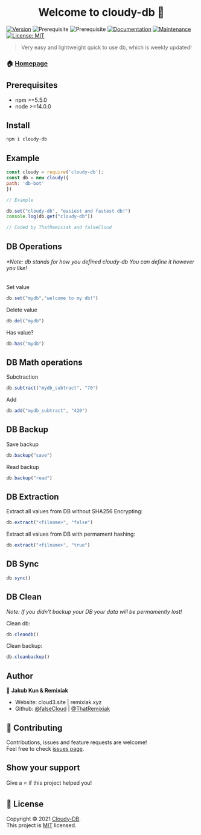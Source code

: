 <h1 align="center">Welcome to cloudy-db 👋</h1>

[![Version](https://img.shields.io/npm/v/cloudy-db.svg)](https://www.npmjs.com/package/cloudy-db)
![Prerequisite](https://img.shields.io/badge/npm-%3E%3D5.5.0-blue.svg)
![Prerequisite](https://img.shields.io/badge/node-%3E%3D14.0.0-blue.svg)
[![Documentation](https://img.shields.io/badge/documentation-yes-brightgreen.svg)](https://cloud3.site/)
[![Maintenance](https://img.shields.io/badge/Maintained%3F-yes-green.svg)](https://cloud3.site/)
[![License: MIT](https://img.shields.io/github/license/falseCloud/cloudy-db)](https://img.shields.io/github/license/falseCloud/cloudy-db)

> Very easy and lightweight quick to use db, which is weekly updated! 


### 🏠 [Homepage](https://github.com/falseCloud/cloudy-db)

## Prerequisites

- npm >=5.5.0
- node >=14.0.0

## Install

```sh
npm i cloudy-db
```

## Example
```js
const cloudy = require('cloudy-db');
const db = new cloudy({
path: 'db-bot'
})

// Example

db.set("cloudy-db", "easiest and fastest db!")
console.log(db.get("cloudy-db"))

// Coded by ThatRemixiak and falseCloud
```

## DB Operations

<h6>*Note: db stands for how you defined cloudy-db 
You can define it however you like!</h6>

Set value
```js
db.set("mydb","welcome to my db!")
```
Delete value
```js
db.del("mydb")
```
Has value?
```js
db.has("mydb")
```
## DB Math operations
Subctraction
```js
db.subtract("mydb_subtract", "70")
```
Add
```js
db.add("mydb_subtract", "420")
```
## DB Backup
Save backup
```js
db.backup("save")
```
Read backup
```js 
db.backup("read")
```
## DB Extraction
Extract all values from DB without SHA256 Encrypting:
```js
db.extract("<filname>", "false")
```
Extract all values from DB with permament hashing:
```js
db.extract("<filname>", "true")
```

## DB Sync
```js
db.sync()
```

## DB Clean
*Note: If you didn't backup your DB your data will be permamently lost!*

Clean db:

```js
db.cleandb()
```
Clean backup:

```js
db.cleanbackup()
```



## Author

👤 **Jakub Kun & Remixiak**

* Website: cloud3.site | remixiak.xyz
* Github: [@falseCloud](https://github.com/falseCloud) | [@ThatRemixiak](https://github.com/ThatRemixiak)

## 🤝 Contributing

Contributions, issues and feature requests are welcome!<br />Feel free to check [issues page](https://github.com/falseCloud/cloudy-db/issues).

## Show your support

Give a ⭐️ if this project helped you!

## 📝 License

Copyright © 2021 [Cloudy-DB](https://github.com/falseCloud/cloudy-db/).<br />
This project is [MIT](https://cloud3.site/) licensed.
